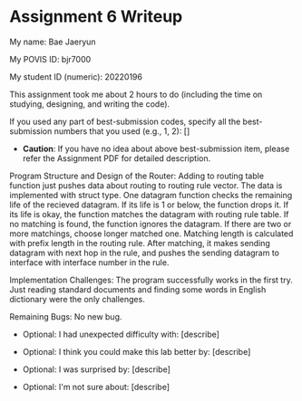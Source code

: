Assignment 6 Writeup
=============

My name: Bae Jaeryun

My POVIS ID: bjr7000

My student ID (numeric): 20220196

This assignment took me about 2 hours to do (including the time on studying, designing, and writing the code).

If you used any part of best-submission codes, specify all the best-submission numbers that you used (e.g., 1, 2): []

- **Caution**: If you have no idea about above best-submission item, please refer the Assignment PDF for detailed description.

Program Structure and Design of the Router:
	Adding to routing table function just pushes data about routing to
routing rule vector. The data is implemented with struct type.
	One datagram function checks the remaining life of the recieved
datagram. If its life is 1 or below, the function drops it. If its life is okay,
the function matches the datagram with routing rule table. If no matching is
found, the function ignores the datagram. If there are two or more matchings,
choose longer matched one. Matching length is calculated with prefix length in
the routing rule.
	After matching, it makes sending datagram with next hop in the rule,
and pushes the sending datagram to interface with interface number in the rule.	

Implementation Challenges:
	The program successfully works in the first try. Just reading standard
documents and finding some words in English dictionary were the only challenges.

Remaining Bugs:
	No new bug.

- Optional: I had unexpected difficulty with: [describe]

- Optional: I think you could make this lab better by: [describe]

- Optional: I was surprised by: [describe]

- Optional: I'm not sure about: [describe]
